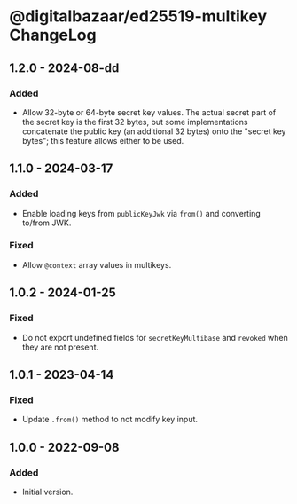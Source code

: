 # @digitalbazaar/ed25519-multikey ChangeLog

## 1.2.0 - 2024-08-dd

### Added
- Allow 32-byte or 64-byte secret key values. The actual secret part of
  the secret key is the first 32 bytes, but some implementations concatenate
  the public key (an additional 32 bytes) onto the "secret key bytes"; this
  feature allows either to be used.

## 1.1.0 - 2024-03-17

### Added
- Enable loading keys from `publicKeyJwk` via `from()` and converting
  to/from JWK.

### Fixed
- Allow `@context` array values in multikeys.

## 1.0.2 - 2024-01-25

### Fixed
- Do not export undefined fields for `secretKeyMultibase` and `revoked`
  when they are not present.

## 1.0.1 - 2023-04-14

### Fixed
- Update `.from()` method to not modify key input.

## 1.0.0 - 2022-09-08

### Added
- Initial version.
